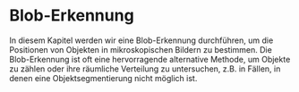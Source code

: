 # Blob-Erkennung

In diesem Kapitel werden wir eine Blob-Erkennung durchführen, um die Positionen von Objekten in mikroskopischen Bildern zu bestimmen.
Die Blob-Erkennung ist oft eine hervorragende alternative Methode, um Objekte zu zählen oder ihre räumliche Verteilung zu untersuchen, z.B. in Fällen, in denen eine Objektsegmentierung nicht möglich ist.